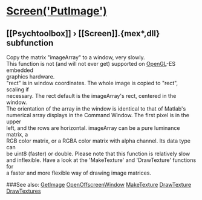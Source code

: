 # [Screen('PutImage')](Screen-PutImage) 
## [[Psychtoolbox]] &#8250; [[Screen]].{mex*,dll} subfunction


Copy the matrix "imageArray" to a window, very slowly.  
This function is not (and will not ever get) supported on [OpenGL](OpenGL)-ES embedded  
graphics hardware.  
"rect" is in window coordinates. The whole image is copied to "rect", scaling if  
necessary. The rect default is the imageArray's rect, centered in the window.  
The orientation of the array in the window is identical to that of Matlab's  
numerical array displays in the Command Window. The first pixel is in the upper  
left, and the rows are horizontal. imageArray can be a pure luminance matrix, a  
RGB color matrix, or a RGBA color matrix with alpha channel. Its data type can  
be uint8 (faster) or double. Please note that this function is relatively slow  
and inflexible. Have a look at the 'MakeTexture' and 'DrawTexture' functions for  
a faster and more flexible way of drawing image matrices.   


###See also:
[GetImage](Screen-GetImage) [OpenOffscreenWindow](Screen-OpenOffscreenWindow) [MakeTexture](Screen-MakeTexture) [DrawTexture](Screen-DrawTexture) [DrawTextures](Screen-DrawTextures)
